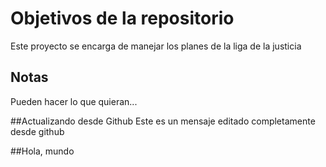 # Objetivos de la repositorio

Este proyecto se encarga de manejar los planes de la liga de la justicia


## Notas
Pueden hacer lo que quieran...

##Actualizando desde Github
Este es un mensaje editado completamente desde github

##Hola, mundo
